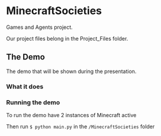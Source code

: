 # MinecraftSocieties
Games and Agents project.

Our project files belong in the Project_Files folder.

## The Demo
The demo that will be shown during the presentation.

### What it does
### Running the demo
To run the demo have 2 instances of Minecraft active

Then run `$ python main.py` in the `/MinecraftSocieties` folder
